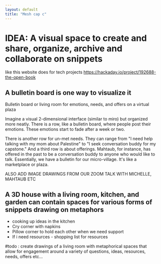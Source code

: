 ```yaml
---
layout: default
title: "Mesh cap c"
---
```


# IDEA: A visual space to create and share, organize, archive and collaborate on snippets

like this website does for tech projects https://hackaday.io/project/192688-the-open-book


## A bulletin board is one way to visualize it 
Bulletin board or living room for emotions, needs, and offers on a virtual plaza

Imagine a visual 2-dimensional interface (similar to miro) but organized more neatly. There is a row, like a bulletin board, where people post their emotions. These emotions start to fade after a week or two.

There is another row for un-met needs. They can range from "I need help talking with my mom about Palestine" to "I seek conversation buddy for my capstone." And a third row is about offerings. Mahtaub, for instance, has offered in the past to be a conversation buddy to anyone who would like to talk. Essentially, we have a bulletin for our micro-village. It's like a marketplace or plaza. 

ALSO ADD IMAGE DRAWINGS FROM OUR ZOOM TALK WITH MICHELLE, MAHTAUB ETC 

## A 3D house with a living room, kitchen, and garden can contain spaces for various forms of snippets drawing on metaphors 

- cooking up ideas in the kitchen 
- Cry corner with napkins
- Pillow corner to hold each other when we need support
- If i need resources - shopping list for resources  

#todo : create drawings of a living room with metaphorical spaces that allow for  engagement around a variety of questions, ideas, resources, needs, offers etc... 
